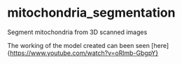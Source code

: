 # mitochondria_segmentation

Segment mitochondria from 3D scanned images

The working of the model created can been seen [here]{https://www.youtube.com/watch?v=oRlmb-GbgpY}
